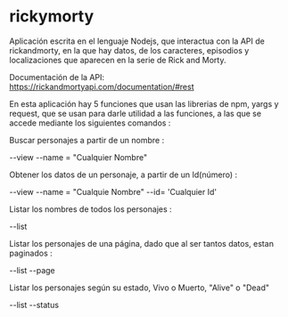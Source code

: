 # rickymorty

Aplicación escrita en el lenguaje Nodejs, que interactua con la API de rickandmorty, en la que hay datos, de los caracteres, episodios y localizaciones que aparecen en la serie de Rick and Morty.

Documentación de la API: 
https://rickandmortyapi.com/documentation/#rest

En esta aplicación hay 5 funciones que usan las librerias de npm, yargs y request, que se usan para darle utilidad a las funciones, a las que se accede mediante los siguientes comandos : 

Buscar personajes a partir de un nombre : 

--view --name = "Cualquier Nombre"

Obtener los datos de un personaje, a partir de un Id(número) :

--view --name = "Cualquie Nombre" --id= 'Cualquier Id'

Listar los nombres de todos los personajes : 

--list 

Listar los personajes de una página, dado que al ser tantos datos, estan paginados : 

--list --page

Listar los personajes según su estado, Vivo o Muerto, "Alive" o "Dead"

--list --status
